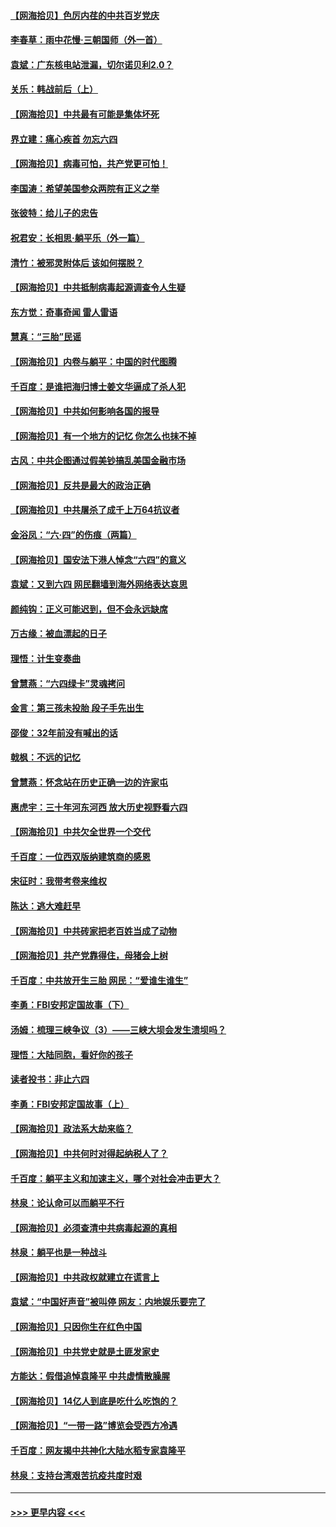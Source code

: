 #### [【网海拾贝】色厉内荏的中共百岁党庆](../pages/nsc993/n13025582.md?t=06171302) 
#### [李春草：雨中花慢‧三朝国师（外一首）](../pages/nsc993/n13025567.md?t=06171302) 
#### [袁斌：广东核电站泄漏，切尔诺贝利2.0？](../pages/nsc993/n13025475.md?t=06171302) 
#### [关乐：韩战前后（上）](../pages/nsc993/n13025387.md?t=06171302) 
#### [【网海拾贝】中共最有可能是集体坏死](../pages/nsc993/n13023101.md?t=06171302) 
#### [界立建：痛心疾首 勿忘六四](../pages/nsc993/n13022339.md?t=06171302) 
#### [【网海拾贝】病毒可怕，共产党更可怕！](../pages/nsc993/n13020728.md?t=06171302) 
#### [李国涛：希望美国参众两院有正义之举](../pages/nsc993/n13020674.md?t=06171302) 
#### [张彼特：给儿子的忠告](../pages/nsc993/n13018934.md?t=06171302) 
#### [祝君安：长相思‧躺平乐（外一篇）](../pages/nsc993/n13018923.md?t=06171302) 
#### [清竹：被邪灵附体后 该如何摆脱？](../pages/nsc993/n13018877.md?t=06171302) 
#### [【网海拾贝】中共抵制病毒起源调查令人生疑](../pages/nsc993/n13017785.md?t=06171302) 
#### [东方觉：奇事奇闻 雷人雷语](../pages/nsc993/n13017577.md?t=06171302) 
#### [慧真：“三胎”民谣](../pages/nsc993/n13017394.md?t=06171302) 
#### [【网海拾贝】内卷与躺平：中国的时代图腾](../pages/nsc993/n13016128.md?t=06171302) 
#### [千百度：是谁把海归博士姜文华逼成了杀人犯](../pages/nsc993/n13015218.md?t=06171302) 
#### [【网海拾贝】中共如何影响各国的报导](../pages/nsc993/n13012599.md?t=06171302) 
#### [【网海拾贝】有一个地方的记忆 你怎么也抹不掉](../pages/nsc993/n13009802.md?t=06171302) 
#### [古风：中共企图通过假美钞搞乱美国金融市场](../pages/nsc993/n13009626.md?t=06171302) 
#### [【网海拾贝】反共是最大的政治正确](../pages/nsc993/n13007051.md?t=06171302) 
#### [【网海拾贝】中共屠杀了成千上万64抗议者](../pages/nsc993/n13002713.md?t=06171302) 
#### [金浴凤：“六·四”的伤痕（两篇）](../pages/nsc993/n13001719.md?t=06171302) 
#### [【网海拾贝】国安法下港人悼念“六四”的意义](../pages/nsc993/n13001039.md?t=06171302) 
#### [袁斌：又到六四 网民翻墙到海外网络表达哀思](../pages/nsc993/n13000995.md?t=06171302) 
#### [颜纯钩：正义可能迟到，但不会永远缺席](../pages/nsc993/n13000920.md?t=06171302) 
#### [万古缘：被血漂起的日子](../pages/nsc993/n13000914.md?t=06171302) 
#### [理悟：计生变奏曲](../pages/nsc993/n13000414.md?t=06171302) 
#### [曾慧燕：“六四绿卡”灵魂拷问](../pages/nsc993/n13000277.md?t=06171302) 
#### [金言：第三孩未投胎 段子手先出生](../pages/nsc993/n13000215.md?t=06171302) 
#### [邵俊：32年前没有喊出的话](../pages/nsc993/n13000181.md?t=06171302) 
#### [戟枫：不远的记忆](../pages/nsc993/n13000121.md?t=06171302) 
#### [曾慧燕：怀念站在历史正确一边的许家屯](../pages/nsc993/n13000073.md?t=06171302) 
#### [惠虎宇：三十年河东河西 放大历史视野看六四](../pages/nsc993/n13000018.md?t=06171302) 
#### [【网海拾贝】中共欠全世界一个交代](../pages/nsc993/n12998706.md?t=06171302) 
#### [千百度：一位西双版纳建筑商的感恩](../pages/nsc993/n12998487.md?t=06171302) 
#### [宋征时：我带考卷来维权](../pages/nsc993/n12994088.md?t=06171302) 
#### [陈达：逃大难赶早](../pages/nsc993/n12993569.md?t=06171302) 
#### [【网海拾贝】中共砖家把老百姓当成了动物](../pages/nsc993/n12993483.md?t=06171302) 
#### [【网海拾贝】共产党靠得住，母猪会上树](../pages/nsc993/n12990730.md?t=06171302) 
#### [千百度：中共放开生三胎 网民：“爱谁生谁生”](../pages/nsc993/n12990644.md?t=06171302) 
#### [李勇：FBI安邦定国故事（下）](../pages/nsc993/n12987854.md?t=06171302) 
#### [汤姆：梳理三峡争议（3）——三峡大坝会发生溃坝吗？](../pages/nsc993/n12989806.md?t=06171302) 
#### [理悟：大陆同胞，看好你的孩子](../pages/nsc993/n12989778.md?t=06171302) 
#### [读者投书：非止六四](../pages/nsc993/n12989673.md?t=06171302) 
#### [李勇：FBI安邦定国故事（上）](../pages/nsc993/n12987749.md?t=06171302) 
#### [【网海拾贝】政法系大劫来临？](../pages/nsc993/n12987596.md?t=06171302) 
#### [【网海拾贝】中共何时对得起纳税人了？](../pages/nsc993/n12985578.md?t=06171302) 
#### [千百度：躺平主义和加速主义，哪个对社会冲击更大？](../pages/nsc993/n12985512.md?t=06171302) 
#### [林泉：论认命可以而躺平不行](../pages/nsc993/n12985505.md?t=06171302) 
#### [【网海拾贝】必须查清中共病毒起源的真相](../pages/nsc993/n12984276.md?t=06171302) 
#### [林泉：躺平也是一种战斗](../pages/nsc993/n12984194.md?t=06171302) 
#### [【网海拾贝】中共政权就建立在谎言上](../pages/nsc993/n12981880.md?t=06171302) 
#### [袁斌：“中国好声音”被叫停 网友：内地娱乐要完了](../pages/nsc993/n12981826.md?t=06171302) 
#### [【网海拾贝】只因你生在红色中国](../pages/nsc993/n12979096.md?t=06171302) 
#### [【网海拾贝】中共党史就是土匪发家史](../pages/nsc993/n12976478.md?t=06171302) 
#### [方能达：假借追悼袁隆平 中共虚情散臊腥](../pages/nsc993/n12976396.md?t=06171302) 
#### [【网海拾贝】14亿人到底是吃什么吃饱的？](../pages/nsc993/n12974125.md?t=06171302) 
#### [【网海拾贝】“一带一路”博览会受西方冷遇](../pages/nsc993/n12971787.md?t=06171302) 
#### [千百度：网友揭中共神化大陆水稻专家袁隆平](../pages/nsc993/n12971733.md?t=06171302) 
#### [林泉：支持台湾艰苦抗疫共度时艰](../pages/nsc993/n12971350.md?t=06171302) 

----
#### [ >>> 更早内容 <<< ](../indexes/nsc993-earlier.md)
